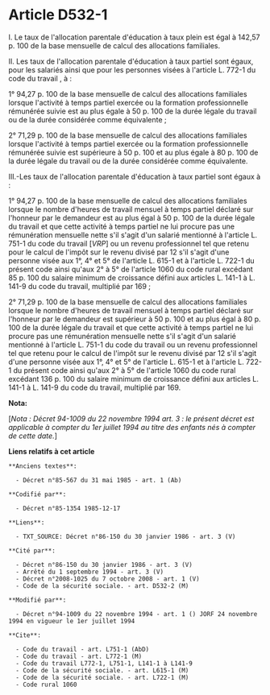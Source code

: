 # Article D532-1

I. Le taux de l'allocation parentale d'éducation à taux plein est égal à 142,57 p. 100 de la base mensuelle de calcul des
allocations familiales. 

II. Les taux de l'allocation parentale d'éducation à taux partiel sont égaux, pour les salariés ainsi que pour les personnes
visées à l'article L. 772-1 du code du travail     , à : 

1° 94,27 p. 100 de la base mensuelle de calcul des allocations familiales lorsque l'activité à temps partiel exercée ou la
formation professionnelle rémunérée suivie est au plus égale à 50 p. 100 de la durée légale du travail ou de la durée
considérée comme équivalente ; 

2° 71,29 p. 100 de la base mensuelle de calcul des allocations familiales lorsque l'activité à temps partiel exercée ou la
formation professionnelle rémunérée suivie est supérieure à 50 p. 100 et au plus égale à 80 p. 100 de la durée légale du
travail ou de la durée considérée comme équivalente. 

III.-Les taux de l'allocation parentale d'éducation à taux partiel sont égaux à : 

1° 94,27 p. 100 de la base mensuelle de calcul des allocations familiales lorsque le nombre d'heures de travail mensuel à
temps partiel déclaré sur l'honneur par le demandeur est au plus égal à 50 p. 100 de la durée légale du travail et que cette
activité à temps partiel ne lui procure pas une rémunération mensuelle nette s'il s'agit d'un salarié mentionné à l'article
L. 751-1 du code du travail [*VRP*] ou un revenu professionnel tel que retenu pour le calcul de l'impôt sur le revenu divisé
par 12 s'il s'agit d'une personne visée aux 1°, 4° et 5° de l'article L. 615-1 et à l'article L. 722-1 du présent code ainsi
qu'aux 2° à 5° de l'article 1060 du code rural excédant 85 p. 100 du salaire minimum de croissance défini aux articles L.
141-1 à L. 141-9 du code du travail, multiplié par 169 ; 

2° 71,29 p. 100 de la base mensuelle de calcul des allocations familiales lorsque le nombre d'heures de travail mensuel à
temps partiel déclaré sur l'honneur par le demandeur est supérieur à 50 p. 100 et au plus égal à 80 p. 100 de la durée légale
du travail et que cette activité à temps partiel ne lui procure pas une rémunération mensuelle nette s'il s'agit d'un salarié
mentionné à l'article L. 751-1 du code du travail ou un revenu professionnel tel que retenu pour le calcul de l'impôt sur le
revenu divisé par 12 s'il s'agit d'une personne visée aux 1°, 4° et 5° de l'article L. 615-1 et à l'article L. 722-1 du
présent code ainsi qu'aux 2° à 5° de l'article 1060 du code rural excédant 136 p. 100 du salaire minimum de croissance défini
aux articles L. 141-1 à L. 141-9 du code du travail, multiplié par 169.

**Nota:**

[*Nota : Décret 94-1009 du 22 novembre 1994 art. 3 : le présent décret est applicable à compter du 1er juillet 1994 au titre
des enfants nés à compter de cette date.*]

**Liens relatifs à cet article**

	**Anciens textes**:

	  - Décret n°85-567 du 31 mai 1985 - art. 1 (Ab)

	**Codifié par**:

	  - Décret n°85-1354 1985-12-17

	**Liens**:

	  - TXT_SOURCE: Décret n°86-150 du 30 janvier 1986 - art. 3 (V)

	**Cité par**:

	  - Décret n°86-150 du 30 janvier 1986 - art. 3 (V)
	  - Arrêté du 1 septembre 1994 - art. 3 (V)
	  - Décret n°2008-1025 du 7 octobre 2008 - art. 1 (V)
	  - Code de la sécurité sociale. - art. D532-2 (M)

	**Modifié par**:

	  - Décret n°94-1009 du 22 novembre 1994 - art. 1 () JORF 24 novembre 1994 en vigueur le 1er juillet 1994

	**Cite**:

	  - Code du travail - art. L751-1 (AbD)
	  - Code du travail - art. L772-1 (M)
	  - Code du travail L772-1, L751-1, L141-1 à L141-9
	  - Code de la sécurité sociale. - art. L615-1 (M)
	  - Code de la sécurité sociale. - art. L722-1 (M)
	  - Code rural 1060
